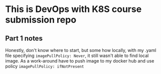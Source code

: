 # This is DevOps with K8S course submission repo

## Part 1 notes

Honestly, don't know where to start, but some how locally, with my .yaml file specifying `imagePullPolicy: Never`, it still wasn't able to find local image. As a work-around have to push image to my docker hub and use policy `imagePullPolicy: ifNotPresent`
